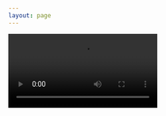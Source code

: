 ```yaml
---
layout: page
---
```


<script setup>

import Video from "../.vitepress/theme/components/Video.vue"

</script>

<Video src='https://www.mnapi.cn/qc.php?type=video'   />